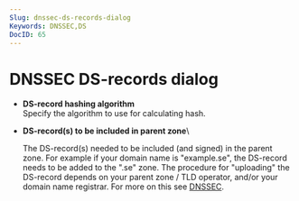```yaml
---
Slug: dnssec-ds-records-dialog
Keywords: DNSSEC,DS
DocID: 65
---
```

# DNSSEC DS-records dialog

- **DS-record hashing algorithm**\
Specify the algorithm to use for calculating hash.

- **DS-record(s) to be included in parent zone**\

    The DS-record(s) needed to be included (and signed) in the parent zone. For example if your domain name is "example.se", the DS-record needs to be added to the ".se" zone. The procedure for "uploading" the DS-record depends on your parent zone / TLD operator, and/or your domain name registrar.
    For more on this see [DNSSEC](df_dnssec.md).
